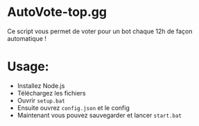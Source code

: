 # AutoVote-top.gg

Ce script vous permet de voter pour un bot chaque 12h de façon automatique !

# Usage:

- Installez Node.js
- Téléchargez les fichiers 
- Ouvrir `setup.bat`
- Ensuite ouvrez `config.json` et le config
- Maintenant vous pouvez sauvegarder et lancer `start.bat`
